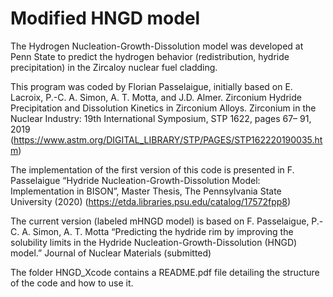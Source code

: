 # Modified HNGD model

The Hydrogen Nucleation-Growth-Dissolution model was developed at Penn State to predict the hydrogen 
behavior (redistribution, hydride precipitation) in the Zircaloy nuclear fuel cladding. 

This program was coded by Florian Passelaigue, initially based on E.  Lacroix,  P.-C.  A.  Simon,  A.  T.  Motta, and J.D. Almer.  Zirconium Hydride Precipitation and Dissolution Kinetics in Zirconium Alloys. Zirconium in the Nuclear Industry: 19th International Symposium, STP 1622, pages 67– 91, 2019 (https://www.astm.org/DIGITAL_LIBRARY/STP/PAGES/STP162220190035.htm)

The implementation of the first version of this code is presented in F. Passelaigue “Hydride Nucleation-Growth-Dissolution Model: Implementation in BISON”, Master Thesis, The Pennsylvania State University (2020) (https://etda.libraries.psu.edu/catalog/17572fpp8)

The current version (labeled mHNGD model) is based on F. Passelaigue, P.-C. A. Simon, A. T. Motta “Predicting the hydride rim by improving the solubility limits in the Hydride Nucleation-Growth-Dissolution (HNGD) model.” Journal of Nuclear Materials (submitted) 

The folder HNGD_Xcode contains a README.pdf file detailing the structure of the code and how to use it.
